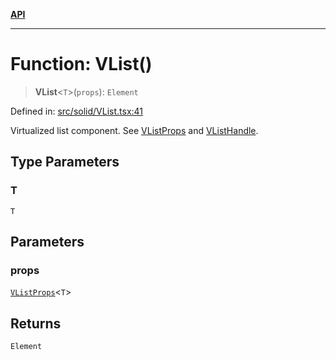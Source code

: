 [**API**](../../API.md)

***

# Function: VList()

> **VList**\<`T`\>(`props`): `Element`

Defined in: [src/solid/VList.tsx:41](https://github.com/inokawa/virtua/blob/55ee1f74fd220eab46df8d649d0d7b2c4046c731/src/solid/VList.tsx#L41)

Virtualized list component. See [VListProps](../interfaces/VListProps.md) and [VListHandle](../interfaces/VListHandle.md).

## Type Parameters

### T

`T`

## Parameters

### props

[`VListProps`](../interfaces/VListProps.md)\<`T`\>

## Returns

`Element`
